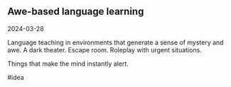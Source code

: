 ## Awe-based language learning

2024-03-28

Language teaching in environments that generate a sense of mystery and awe. A dark theater. Escape room. Roleplay with urgent situations.

Things that make the mind instantly alert.

\#idea